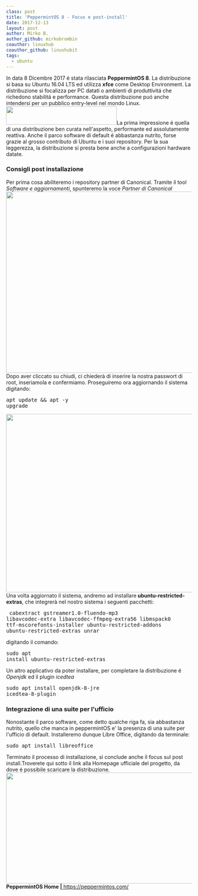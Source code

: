 ```yaml
---
class: post
title: 'PeppermintOS 8 - Focus e post-install'
date: 2017-12-13
layout: post
author: Mirko B.
author_github: mirkobrombin
coauthor: linuxhub
coauthor_github: linuxhubit
tags:
  - ubuntu
---
```

In data 8 Dicembre 2017 é stata rilasciata <b>PeppermintOS 8</b>. La distribuzione si basa su Ubuntu 16.04 LTS ed utilizza <b>xfce</b> come Desktop Environment. La distribuzione si focalizza per PC datati o ambienti di produttivitá che richedono stabilitá e performance. Questa distribuzione puó anche intendersi per un pubblico entry-level nel mondo Linux.<img class="aligncenter size-medium wp-image-3249 size-full wp-image-237" src="https://linuxhub.it/wordpress/wp-content/uploads/2017/12/peppermint_logo_full_1000w-300x50.png" alt="" width="300" height="50" />La prima impressione é quella di una distribuzione ben curata nell'aspetto, performante ed assolutamente reattiva. Anche il parco software di default é abbastanza nutrito, forse grazie al grosso contributo di Ubuntu e i suoi repository. Per la sua leggerezza, la distribuzione si presta bene anche a configurazioni hardware datate.<h3>Consigli post installazione</h3>Per prima cosa abiliteremo i repository partner di Canonical. Tramite il tool <i>Software e aggiornamenti</i>, spunteremo la voce <i>Partner di Canonical</i><img class="aligncenter size-full wp-image-3253 size-full wp-image-238" src="https://linuxhub.it/wordpress/wp-content/uploads/2017/12/Screenshot_20171213_153402.png" alt="" width="940" height="491" />Dopo aver cliccato su chiudi, ci chiederà di inserire la nostra passwort di root, inseriamola e confermiamo. Proseguiremo ora aggiornando il sistema digitando:<pre>apt update &amp;&amp; apt -y upgrade</pre><img class="aligncenter size-full wp-image-3254 size-full wp-image-239" src="https://linuxhub.it/wordpress/wp-content/uploads/2017/12/Screenshot_20171213_153502.png" alt="" width="785" height="483" />Una volta aggiornato il sistema, andremo ad installare<b> ubuntu-restricted-extras</b>, che integrerà nel nostro sistema i seguenti pacchetti:<pre> cabextract gstreamer1.0-fluendo-mp3 libavcodec-extra libavcodec-ffmpeg-extra56 libmspack0 ttf-mscorefonts-installer ubuntu-restricted-addons ubuntu-restricted-extras unrar</pre>digitando il comando:<pre>sudo apt install ubuntu-restricted-extras</pre>Un altro applicativo da poter installare, per completare la distribuzione é <i>Openjdk</i> ed il plugin <i>icedtea</i><pre>sudo apt install openjdk-8-jre icedtea-8-plugin</pre><h3>Integrazione di una suite per l'ufficio</h3>Nonostante il parco software, come detto qualche riga fa, sia abbastanza nutrito, quello che manca in peppermintOS e' la presenza di una suite per l'ufficio di default. Installeremo dunque Libre Office, digitando da terminale:<pre>sudo apt install libreoffice<tt> </tt></pre>Terminato il processo di installazione, si conclude anche il focus sul post install.Troverete qui sotto il link alla Homepage ufficiale del progetto, da dove é possibile scaricare la distribuzione.<img class="aligncenter size-cerauno-home wp-image-3257 size-full wp-image-240" src="https://linuxhub.it/wordpress/wp-content/uploads/2017/12/Screenshot_20171213_161325-900x300.png" alt="" width="900" height="300" /><b>PeppermintOS Home |</b><a href="https://peppermintos.com/"> https://peppermintos.com/</a>